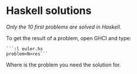 # Haskell solutions

*Only the 10 first problems are solved in Haskell.*

To get the result of a problem, open GHCI and type:

    ```:l euler.hs
    problem<N>res```

Where <N> is the problem you need the solution for.